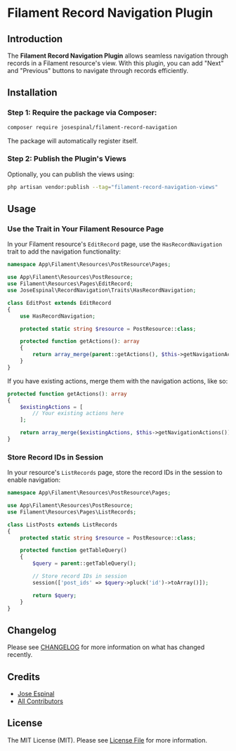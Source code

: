 # Filament Record Navigation Plugin

## Introduction

The **Filament Record Navigation Plugin** allows seamless navigation through records in a Filament resource's view. With this plugin, you can add "Next" and "Previous" buttons to navigate through records efficiently.

## Installation

### Step 1: Require the package via Composer:

```bash
composer require josespinal/filament-record-navigation
```

The package will automatically register itself.

### Step 2: Publish the Plugin's Views

Optionally, you can publish the views using:

```sh
php artisan vendor:publish --tag="filament-record-navigation-views"
```

## Usage

### Use the Trait in Your Filament Resource Page

In your Filament resource's `EditRecord` page, use the `HasRecordNavigation` trait to add the navigation functionality:

```php
namespace App\Filament\Resources\PostResource\Pages;

use App\Filament\Resources\PostResource;
use Filament\Resources\Pages\EditRecord;
use JoseEspinal\RecordNavigation\Traits\HasRecordNavigation;

class EditPost extends EditRecord
{
    use HasRecordNavigation;

    protected static string $resource = PostResource::class;

    protected function getActions(): array
    {
        return array_merge(parent::getActions(), $this->getNavigationActions());
    }
}
```

If you have existing actions, merge them with the navigation actions, like so:

```php
protected function getActions(): array
{
    $existingActions = [
        // Your existing actions here
    ];

    return array_merge($existingActions, $this->getNavigationActions());
}
```

### Store Record IDs in Session

In your resource's `ListRecords` page, store the record IDs in the session to enable navigation:

```php
namespace App\Filament\Resources\PostResource\Pages;

use App\Filament\Resources\PostResource;
use Filament\Resources\Pages\ListRecords;

class ListPosts extends ListRecords
{
    protected static string $resource = PostResource::class;

    protected function getTableQuery()
    {
        $query = parent::getTableQuery();

        // Store record IDs in session
        session(['post_ids' => $query->pluck('id')->toArray()]);

        return $query;
    }
}
```

## Changelog

Please see [CHANGELOG](CHANGELOG.md) for more information on what has changed recently.

## Credits

- [Jose Espinal](https://github.com/josespinal)
- [All Contributors](../../contributors)

## License

The MIT License (MIT). Please see [License File](LICENSE.md) for more information.
